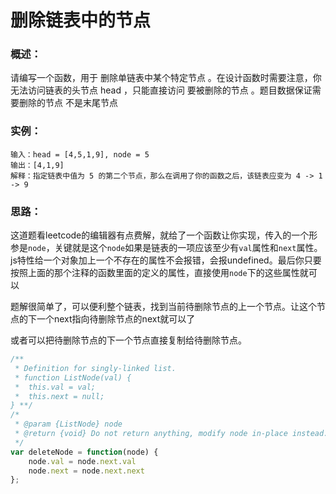 # 删除链表中的节点

### 概述：

请编写一个函数，用于 删除单链表中某个特定节点 。在设计函数时需要注意，你无法访问链表的头节点 head ，只能直接访问 要被删除的节点 。题目数据保证需要删除的节点 不是末尾节点 

### 实例：

```
输入：head = [4,5,1,9], node = 5
输出：[4,1,9]
解释：指定链表中值为 5 的第二个节点，那么在调用了你的函数之后，该链表应变为 4 -> 1 -> 9
```

### 思路：

这道题看leetcode的编辑器有点费解，就给了一个函数让你实现，传入的一个形参是`node`，关键就是这个`node`如果是链表的一项应该至少有`val`属性和`next`属性。js特性给一个对象加上一个不存在的属性不会报错，会报undefined。最后你只要按照上面的那个注释的函数里面的定义的属性，直接使用`node`下的这些属性就可以

题解很简单了，可以便利整个链表，找到当前待删除节点的上一个节点。让这个节点的下一个next指向待删除节点的next就可以了

或者可以把待删除节点的下一个节点直接复制给待删除节点。

```js
/**
 * Definition for singly-linked list.
 * function ListNode(val) {
 *  this.val = val;
 *  this.next = null;
} **/
/*
 * @param {ListNode} node
 * @return {void} Do not return anything, modify node in-place instead.
 */
var deleteNode = function(node) {
    node.val = node.next.val
    node.next = node.next.next
};
```

